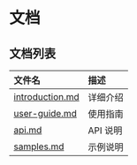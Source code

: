 # 文档

## 文档列表

| **文件名**                         | **描述** |
| :--------------------------------- | :------- |
| [introduction.md](introduction.md) | 详细介绍 |
| [user-guide.md](user-guide.md)     | 使用指南 |
| [api.md](api.md)                   | API 说明 |
| [samples.md](samples.md)           | 示例说明 |
